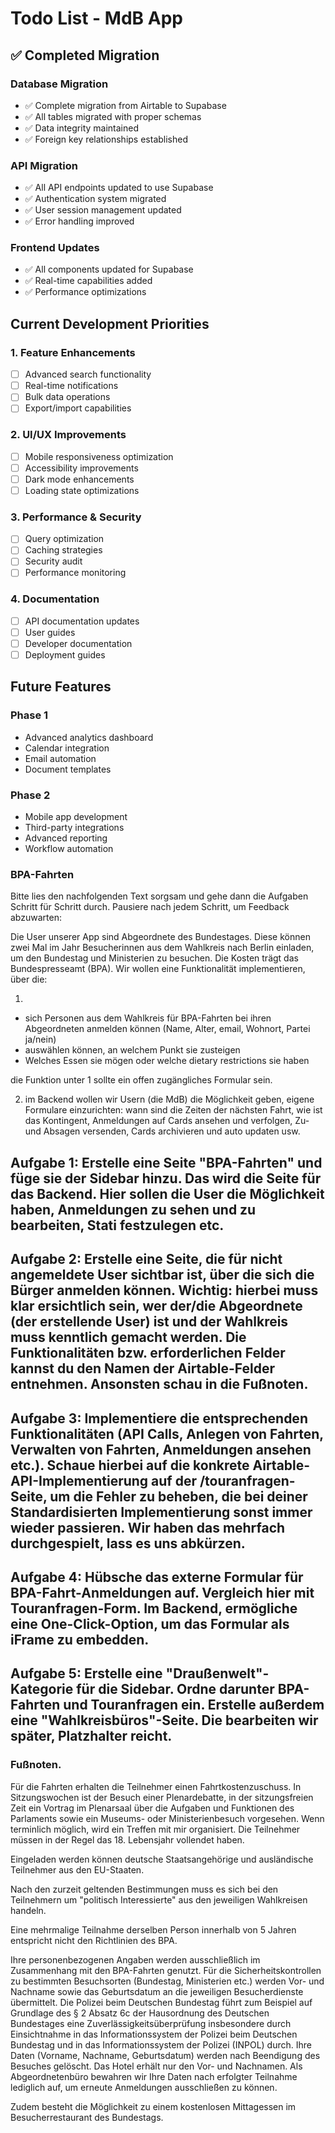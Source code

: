 # Todo List - MdB App

## ✅ Completed Migration

### Database Migration
- ✅ Complete migration from Airtable to Supabase
- ✅ All tables migrated with proper schemas
- ✅ Data integrity maintained
- ✅ Foreign key relationships established

### API Migration  
- ✅ All API endpoints updated to use Supabase
- ✅ Authentication system migrated
- ✅ User session management updated
- ✅ Error handling improved

### Frontend Updates
- ✅ All components updated for Supabase
- ✅ Real-time capabilities added
- ✅ Performance optimizations

## Current Development Priorities

### 1. Feature Enhancements
- [ ] Advanced search functionality
- [ ] Real-time notifications
- [ ] Bulk data operations
- [ ] Export/import capabilities

### 2. UI/UX Improvements
- [ ] Mobile responsiveness optimization
- [ ] Accessibility improvements
- [ ] Dark mode enhancements
- [ ] Loading state optimizations

### 3. Performance & Security
- [ ] Query optimization
- [ ] Caching strategies
- [ ] Security audit
- [ ] Performance monitoring

### 4. Documentation
- [ ] API documentation updates
- [ ] User guides
- [ ] Developer documentation
- [ ] Deployment guides

## Future Features

### Phase 1
- Advanced analytics dashboard
- Calendar integration
- Email automation
- Document templates

### Phase 2
- Mobile app development
- Third-party integrations
- Advanced reporting
- Workflow automation

### BPA-Fahrten ###

Bitte lies den nachfolgenden Text sorgsam und gehe dann die Aufgaben Schritt für Schritt durch. Pausiere nach jedem Schritt, um Feedback abzuwarten:

Die User unserer App sind Abgeordnete des Bundestages. Diese können zwei Mal im Jahr Besucherinnen aus dem Wahlkreis nach Berlin einladen, um den Bundestag und Ministerien zu besuchen. Die Kosten trägt das Bundespresseamt (BPA). Wir wollen eine Funktionalität implementieren, über die:

1.
- sich Personen aus dem Wahlkreis für BPA-Fahrten bei ihren Abgeordneten anmelden können (Name, Alter, email, Wohnort, Partei ja/nein)
- auswählen können, an welchem Punkt sie zusteigen
- Welches Essen sie mögen oder welche dietary restrictions sie haben

die Funktion unter 1 sollte ein offen zugängliches Formular sein.

2. im Backend wollen wir Usern (die MdB) die Möglichkeit geben, eigene Formulare einzurichten: wann sind die Zeiten der nächsten Fahrt, wie ist das Kontingent, Anmeldungen auf Cards ansehen und verfolgen, Zu- und Absagen versenden, Cards archivieren und auto updaten usw.


## Aufgabe 1: Erstelle eine Seite "BPA-Fahrten" und füge sie der Sidebar hinzu. Das wird die Seite für das Backend. Hier sollen die User die Möglichkeit haben, Anmeldungen zu sehen und zu bearbeiten, Stati festzulegen etc.

## Aufgabe 2: Erstelle eine Seite, die für nicht angemeldete User sichtbar ist, über die sich die Bürger anmelden können. Wichtig: hierbei muss klar ersichtlich sein, wer der/die Abgeordnete (der erstellende User) ist und der Wahlkreis muss kenntlich gemacht werden. Die Funktionalitäten bzw. erforderlichen Felder kannst du den Namen der Airtable-Felder entnehmen. Ansonsten schau in die Fußnoten.

## Aufgabe 3: Implementiere die entsprechenden Funktionalitäten (API Calls, Anlegen von Fahrten, Verwalten von Fahrten, Anmeldungen ansehen etc.). Schaue hierbei auf die konkrete Airtable-API-Implementierung auf der /touranfragen-Seite, um die Fehler zu beheben, die bei deiner Standardisierten Implementierung sonst immer wieder passieren. Wir haben das mehrfach durchgespielt, lass es uns abkürzen.

## Aufgabe 4: Hübsche das externe Formular für BPA-Fahrt-Anmeldungen auf. Vergleich hier mit Touranfragen-Form. Im Backend, ermögliche eine One-Click-Option, um das Formular als iFrame zu embedden.

## Aufgabe 5: Erstelle eine "Draußenwelt"-Kategorie für die Sidebar. Ordne darunter BPA-Fahrten und Touranfragen ein. Erstelle außerdem eine "Wahlkreisbüros"-Seite. Die bearbeiten wir später, Platzhalter reicht.

### Fußnoten.

Für die Fahrten erhalten die Teilnehmer einen Fahrtkostenzuschuss. 
In Sitzungswochen ist der Besuch einer Plenardebatte, in der sitzungsfreien Zeit ein Vortrag im Plenarsaal über die Aufgaben und Funktionen des Parlaments sowie ein Museums- oder Ministerienbesuch vorgesehen. Wenn terminlich möglich, wird ein Treffen mit mir organisiert.
Die Teilnehmer müssen in der Regel das 18. Lebensjahr vollendet haben. 

Eingeladen werden können deutsche Staatsangehörige und ausländische Teilnehmer aus den EU-Staaten. 

Nach den zurzeit geltenden Bestimmungen muss es sich bei den Teilnehmern um "politisch Interessierte" aus den jeweiligen Wahlkreisen handeln. 

Eine mehrmalige Teilnahme derselben Person innerhalb von 5 Jahren entspricht nicht den Richtlinien des BPA.

Ihre personenbezogenen
Angaben werden
ausschließlich im
Zusammenhang mit den
BPA-Fahrten genutzt. Für die
Sicherheitskontrollen zu
bestimmten Besuchsorten
(Bundestag, Ministerien etc.)
werden Vor- und Nachname
sowie das Geburtsdatum an
die jeweiligen Besucherdienste
übermittelt. Die Polizei beim
Deutschen Bundestag führt
zum Beispiel auf Grundlage
des § 2 Absatz 6c der
Hausordnung des Deutschen
Bundestages eine
Zuverlässigkeitsüberprüfung
insbesondere durch
Einsichtnahme in das
Informationssystem der Polizei
beim Deutschen Bundestag
und in das Informationssystem
der Polizei (INPOL) durch. Ihre
Daten (Vorname, Nachname,
Geburtsdatum) werden nach
Beendigung des Besuches
gelöscht. Das Hotel erhält nur
den Vor- und Nachnamen. Als
Abgeordnetenbüro bewahren
wir Ihre Daten nach erfolgter
Teilnahme lediglich auf, um
erneute Anmeldungen
ausschließen zu können.


Zudem besteht die Möglichkeit zu einem kostenlosen Mittagessen im Besucherrestaurant des Bundestags.